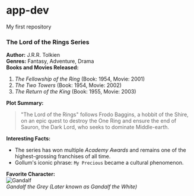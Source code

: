 # app-dev
My first repository

### The Lord of the Rings Series

**Author:** J.R.R. Tolkien  
**Genres:** Fantasy, Adventure, Drama  
**Books and Movies Released:**  
1. *The Fellowship of the Ring* (Book: 1954, Movie: 2001)  
2. *The Two Towers* (Book: 1954, Movie: 2002)  
3. *The Return of the King* (Book: 1955, Movie: 2003)  

**Plot Summary:**

> "The Lord of the Rings" follows Frodo Baggins, a hobbit of the Shire, on an epic quest to destroy the One Ring and ensure the end of Sauron, the Dark Lord, who seeks to dominate Middle-earth.

**Interesting Facts:**

- The series has won multiple *Academy Awards* and remains one of the highest-grossing franchises of all time.
- Gollum's iconic phrase: `My Precious` became a cultural phenomenon.

**Favorite Character:**  
![Gandalf](https://lotr.fandom.com/wiki/Gandalf)  
*Gandalf the Grey (Later known as Gandalf the White)*
